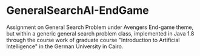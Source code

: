 # GeneralSearchAI-EndGame
Assignment on General Search Problem under Avengers End-game theme, but within a generic general search problem class, implemented in Java 1.8 through the course work of graduate course "Introduction to Artificial Intelligence" in the German University in Cairo.
